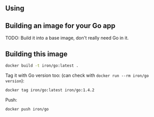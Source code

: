
## Using


## Building an image for your Go app

TODO: Build it into a base image, don't really need Go in it.

## Building this image

```sh
docker build -t iron/go:latest .
```

Tag it with Go version too: (can check with `docker run --rm iron/go version`):

```sh
docker tag iron/go:latest iron/go:1.4.2
```

Push:

```sh
docker push iron/go
```
